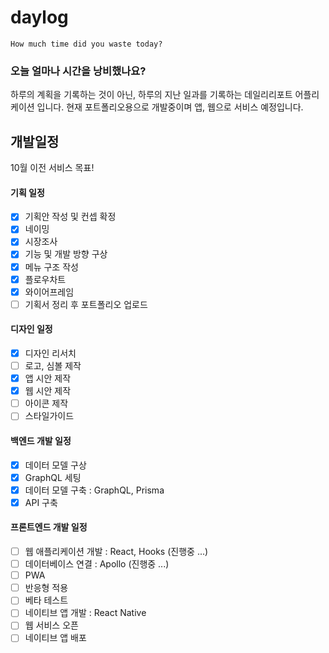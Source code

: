 # daylog

    How much time did you waste today?

### 오늘 얼마나 시간을 낭비했나요? 

하루의 계획을 기록하는 것이 아닌, 하루의 지난 일과를 기록하는 데일리리포트 어플리케이션 입니다. 현재 포트폴리오용으로 개발중이며 앱, 웹으로 서비스 예정입니다. 

## 개발일정

10월 이전 서비스 목표!

#### 기획 일정 
- [x] 기획안 작성 및 컨셉 확정
- [x] 네이밍
- [x] 시장조사
- [x] 기능 및 개발 방향 구상
- [x] 메뉴 구조 작성
- [x] 플로우차트
- [x] 와이어프레임
- [ ] 기획서 정리 후 포트폴리오 업로드

#### 디자인 일정
- [x] 디자인 리서치
- [ ] 로고, 심볼 제작
- [x] 앱 시안 제작
- [x] 웹 시안 제작
- [ ] 아이콘 제작
- [ ] 스타일가이드

#### 백엔드 개발 일정
- [x] 데이터 모델 구상
- [x] GraphQL 세팅
- [x] 데이터 모델 구축 : GraphQL, Prisma 
- [x] API 구축

#### 프론트엔드 개발 일정
- [ ] 웹 애플리케이션 개발 : React, Hooks (진행중 ...)
- [ ] 데이터베이스 연결 : Apollo (진행중 ...)
- [ ] PWA
- [ ] 반응형 적용
- [ ] 베타 테스트
- [ ] 네이티브 앱 개발 : React Native
- [ ] 웹 서비스 오픈
- [ ] 네이티브 앱 배포